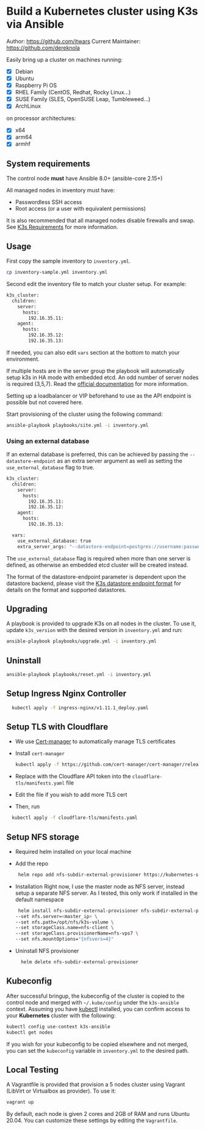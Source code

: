 # Build a Kubernetes cluster using K3s via Ansible

Author: <https://github.com/itwars>
Current Maintainer: <https://github.com/dereknola>

Easily bring up a cluster on machines running:

- [x] Debian
- [x] Ubuntu
- [x] Raspberry Pi OS
- [x] RHEL Family (CentOS, Redhat, Rocky Linux...)
- [x] SUSE Family (SLES, OpenSUSE Leap, Tumbleweed...)
- [x] ArchLinux

on processor architectures:

- [x] x64
- [x] arm64
- [x] armhf

## System requirements

The control node **must** have Ansible 8.0+ (ansible-core 2.15+)

All managed nodes in inventory must have:

- Passwordless SSH access
- Root access (or a user with equivalent permissions)

It is also recommended that all managed nodes disable firewalls and swap. See [K3s Requirements](https://docs.k3s.io/installation/requirements) for more information.

## Usage

First copy the sample inventory to `inventory.yml`.

```bash
cp inventory-sample.yml inventory.yml
```

Second edit the inventory file to match your cluster setup. For example:

```bash
k3s_cluster:
  children:
    server:
      hosts:
        192.16.35.11:
    agent:
      hosts:
        192.16.35.12:
        192.16.35.13:
```

If needed, you can also edit `vars` section at the bottom to match your environment.

If multiple hosts are in the server group the playbook will automatically setup k3s in HA mode with embedded etcd.
An odd number of server nodes is required (3,5,7). Read the [official documentation](https://docs.k3s.io/datastore/ha-embedded) for more information.

Setting up a loadbalancer or VIP beforehand to use as the API endpoint is possible but not covered here.

Start provisioning of the cluster using the following command:

```bash
ansible-playbook playbooks/site.yml -i inventory.yml
```

### Using an external database

If an external database is preferred, this can be achieved by passing the `--datastore-endpoint` as an extra server argument as well as setting the `use_external_database` flag to true.

```bash
k3s_cluster:
  children:
    server:
      hosts:
        192.16.35.11:
        192.16.35.12:
    agent:
      hosts:
        192.16.35.13:

  vars:
    use_external_database: true
    extra_server_args: "--datastore-endpoint=postgres://username:password@hostname:port/database-name"
```

The `use_external_database` flag is required when more than one server is defined, as otherwise an embedded etcd cluster will be created instead.

The format of the datastore-endpoint parameter is dependent upon the datastore backend, please visit the [K3s datastore endpoint format](https://docs.k3s.io/datastore#datastore-endpoint-format-and-functionality) for details on the format and supported datastores.

## Upgrading

A playbook is provided to upgrade K3s on all nodes in the cluster. To use it, update `k3s_version` with the desired version in `inventory.yml` and run:

```bash
ansible-playbook playbooks/upgrade.yml -i inventory.yml
```

## Uninstall

```bash
ansible-playbook playbooks/reset.yml -i inventory.yml
```

## Setup Ingress Nginx Controller

```bash
  kubectl apply -f ingress-nginx/v1.11.1_deploy.yaml
```

## Setup TLS with Cloudflare

- We use [Cert-manager](https://cert-manager.io/docs/) to automatically manage TLS certificates
- Install `cert-manager`

  ```bash
  kubectl apply -f https://github.com/cert-manager/cert-manager/releases/download/v1.15.2/cert-manager.yaml
  ```

- Replace with the Cloudflare API token into the `cloudflare-tls/manifests.yaml` file
- Edit the file if you wish to add more TLS cert
- Then, run

```bash
  kubectl apply -f cloudflare-tls/manifests.yaml
```

## Setup NFS storage

- Required helm installed on your local machine
- Add the repo

  ```bash
   helm repo add nfs-subdir-external-provisioner https://kubernetes-sigs.github.io/nfs-subdir-external-provisioner/
  ```

- Installation
  Right now, I use the master node as NFS server, instead setup a separate NFS server. As I tested, this only work if installed in the default namespace

  ```bash
   helm install nfs-subdir-external-provisioner nfs-subdir-external-provisioner/nfs-subdir-external-provisioner \
  --set nfs.server=<master_ip> \
  --set nfs.path=/opt/nfs/k3s-volume \
  --set storageClass.name=nfs-client \
  --set storageClass.provisionerName=nfs-vps7 \
  --set nfs.mountOptions="{nfsvers=4}"
  ```

- Uninstall NFS provisioner

  ```bash
    helm delete nfs-subdir-external-provisioner
  ```

## Kubeconfig

After successful bringup, the kubeconfig of the cluster is copied to the control node and merged with `~/.kube/config` under the `k3s-ansible` context.
Assuming you have [kubectl](https://kubernetes.io/docs/tasks/tools/#kubectl) installed, you can confirm access to your **Kubernetes** cluster with the following:

```bash
kubectl config use-context k3s-ansible
kubectl get nodes
```

If you wish for your kubeconfig to be copied elsewhere and not merged, you can set the `kubeconfig` variable in `inventory.yml` to the desired path.

## Local Testing

A Vagrantfile is provided that provision a 5 nodes cluster using Vagrant (LibVirt or Virtualbox as provider). To use it:

```bash
vagrant up
```

By default, each node is given 2 cores and 2GB of RAM and runs Ubuntu 20.04. You can customize these settings by editing the `Vagrantfile`.
